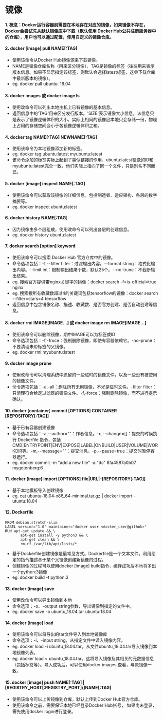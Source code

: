 # 镜像

#### 1. 概念：Docker运行容器前需要在本地存在对应的镜像，如果镜像不存在，Docker会尝试先从默认镜像库中下载（默认使用 Docker Hub公共注册服务器中的仓库），用户也可以通过配置，使用自定义的镜像仓库。

#### 2. docker [image] pull NAME[:TAG]
 - 使用该命令从Docker Hub镜像源来下载镜像。
 - NAME是镜像仓库名称（用来区分镜像），TAG是镜像的标签（往往用来表示版本信息。如果不显示指定该标签，则默认会选择latest标签，这会下载仓库中最新版本的镜像）。
 - eg. docker pull ubuntu: 18.04

#### 3. docker images 或 docker image ls
 - 使用改命令可以列出本地主机上已有镜像的基本信息。
 - 返回信息中的'TAG'用来区分发行版本。'SIZE'表示镜像大小信息，该信息只是表示了镜像逻辑体积的大小，实际上相同的镜像层本地只会存储一份，物理上占用的存储空间会小于各镜像逻辑体积之和。

#### 4. docker tag NAME[:TAG] NEWNAME[:TAG]
 - 使用该命令为本地镜像添加新的标签。
 - eg. docker tag ubuntu:latest myubuntu:latest
 - 该命令添加的标签实际上起到了类似链接的作用，ubuntu:latest镜像的ID和myubuntu:latest完全一致，他们实际上指向了同一个文件，只是别名不同而已。

#### 5. docker [image] inspect NAME[:TAG]
 - 使用该命令可以获取该镜像的详细信息，包括制造者、适应架构、各层的数字摘要等。
 - eg. docker inspect ubuntu:latest

#### 6. docker history NAME[:TAG]
 - 因为镜像由多个层组成，使用改命令可以列出各层的创建信息。
 - eg. docker history ubuntu:latest

#### 7. docker search [option] keyword
 - 使用该命令可以搜索 Docker Hub 官方仓库中的镜像。
 - 命令选项包括：-f,--filter filter：过滤输出内容。--format string：格式化输出内容。--limit int：限制输出结果个数，默认25个。--no-trunc：不截断输出结果。
 - eg. 搜索官方提供带nginx关键字的镜像：docker search -f=is-official=true nginx
 - eg. 搜索搜所有收藏数超过4的关键词包括tensorflow的镜像：docker search --filter=stars=4 tensorflow
 - 返回信息中包含镜像名称、描述、收藏数、是否官方创建、是否自动创建等信息。

#### 8. docker rmi IMAGE[IMAGE...] 或 docker image rm IMAGE[IMAGE...]
 - 使用该命令可以删除镜像，期中IMAGE可以为标签或ID
 - 命令选项包括：-f,-froce：强制删除镜像，即使有容器依赖它。-no-prune：不要清理未带标签的父镜像。
 - eg. docker rmi myubuntu:latest

#### 9. docker image prune
 - 使用改命令可以清理系统中遗留的一些临时的镜像文件，以及一些没有被使用的镜像文件。
 - 命令选项包括：-a,-all：删除所有无用镜像，不光是临时文件。-filter filter：只清理符合给定过滤器的镜像文件。-f,-force：强制删除镜像，而不进行提示确认。

#### 10. docker [container] commit [OPTIONS] CONTAINER [REPOSITORY[:TAG]]
 - 基于已有容器创建镜像
 - 命令选项包括：-a,--author=""：作者信息。-c,--change=[]：提交的时候执行 Dockerfile 指令，包括CMD|ENTRYPOINT|ENV|EXPOSE|LABEL|ONBUILD|USER|VOLUME|WORKDIR等。-m,--message=""：提交消息。-p,--pause=true：提交时暂停容器运行。
 - eg. docker commit -m "add a new file" -a "dc" 8fa4587a0b07 mygotenberg:6

#### 11. docker [image] import [OPTIONS] file|URL|-[REPOSITORY[:TAG]]
 - 基于本地模板导入创建镜像
 - eg. cat ubuntu-18.04-x86_64-minimal.tar.gz | docker import -utuntu:18.04

#### 12. Dockerfile

 ```
 FROM debian:stretch-slim
 LABEL version="1.0" maintainer="docker user <docker_user@github>"
 RUN apt-get update && \
 		apt-get install -y python3 && \
 		apt-get clean && \
 		rm-rf /var/lib/apt/lists/*
 ```
 - 基于Dockerfile创建镜像是最常见方式。Dockerfile是一个文本文件，利用给定的指令描述基于某个父镜像创建新镜像的过程。
 - 创建镜像的过程可以使用docker [image] build指令，编译成功后本地将多出一个python:3镜像
 - eg. docker build -t python:3

#### 13. docker [image] save
 - 使用改命令可以导出镜像到本地
 - 命令选项：-o、-output string参数，导出镜像到指定的文件中。
 - eg. docker save -o ubuntu_18.04.tar ubuntu:18.04

#### 14. docker [image] load
 - 使用该命令可以将导出的tar文件导入到本地镜像库
 - 命令选项：-i、-input string，从指定文件中读入镜像内容。
 - eg. docker load -i ubuntu_18.04.tar。从文件ubuntu_18.04.tar导入镜像到本地镜像列表。
 - eg. docker load < ubuntu_18.04.tar。这将导入镜像及其相关的元数据信息（包括标签等）。导入成功后，可以使用docker images 查看，与原镜像一致。

#### 15. docker [image] push NAME[:TAG] | [REGISTRY_HOST[:REGISTRY_PORT]/]NAME[:TAG]
 - 使用该命令可以上传镜像到仓库，默认上传到Docker Hub官方仓库。
 - 使用该命令之前，需要保证本地已经登录Docker Hub帐号， 如果尚未登录，需先使用docker login进行登录。